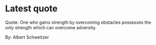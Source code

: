# Latest quote 

Quote: One who gains strength by overcoming obstacles possesses the only strength which can overcome adversity. 

By: Albert Schweitzer